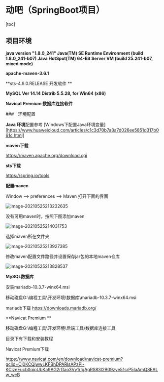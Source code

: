 # 动吧（SpringBoot项目）

[toc]

## 项目环境

**java version "1.8.0_241"
Java(TM) SE Runtime Environment (build 1.8.0_241-b07)
Java HotSpot(TM) 64-Bit Server VM (build 25.241-b07, mixed mode)**

**apache-maven-3.6.1**

**sts-4.9.0.RELEASE 开发软件 **

**MySQL  Ver 14.14 Distrib 5.5.28, for Win64 (x86)**

**Navicat Premium 数据库连接软件**

###　环境配置

**Java 环境**配置参考 [Windows下配置Java环境变量][https://www.huaweicloud.com/articles/c1c3d70b7a3a7d026ee5851d317b061c.html]

**maven下载**

https://maven.apache.org/download.cgi

**sts下载**

https://spring.io/tools

**配置maven**

Window --> preferences --> Maven 打开下面的界面

![image-20210525213232635](C:\Users\MJ\AppData\Roaming\Typora\typora-user-images\image-20210525213232635.png)

没有可用maven时，按照下图添加maven

![image-20210525214031753](C:\Users\MJ\AppData\Roaming\Typora\typora-user-images\image-20210525214031753.png)

选择maven所在文件夹

![image-20210525213927385](C:\Users\MJ\AppData\Roaming\Typora\typora-user-images\image-20210525213927385.png)

修改maven配置文件路径并设置保存jar包的本地maven仓库

![image-20210525213828537](C:\Users\MJ\AppData\Roaming\Typora\typora-user-images\image-20210525213828537.png)

**MySQL数据库**   

安装mariadb-10.3.7-winx64.msi 

移动磁盘G:\编程工具\开发环境\数据库\mariadb-10.3.7-winx64.msi

mariadb下载 https://downloads.mariadb.org/ 

**Navicat Premium **

移动磁盘G:\编程工具\开发环境\后端工具\数据库连接工具 

目录下有下载和安装教程

Navicat Premium下载

https://www.navicat.com/en/download/navicat-premium?gclid=Cj0KCQjwwLKFBhDPARIsAPzPi-KCizeEucbXqjpUbKa9AG2rGao3Vy1rIgAgRS83I2B09zye51srP5IaAmQ8EALw_wcB

